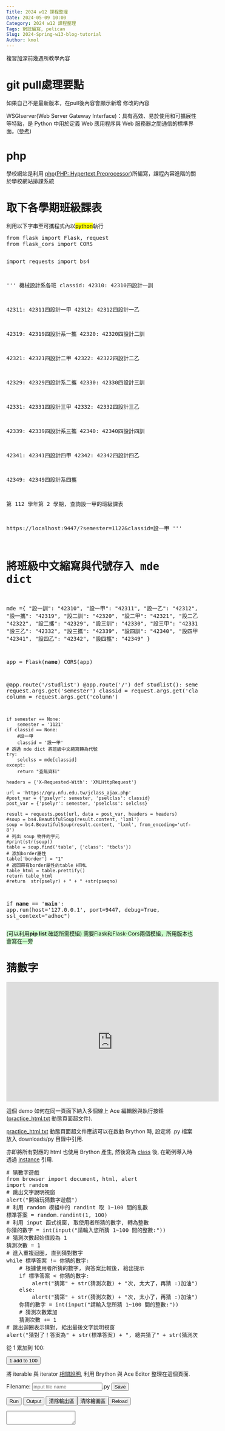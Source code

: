 ```yaml
---
Title: 2024 w12 課程整理
Date: 2024-05-09 10:00
Category: 2024 w12 課程整理
Tags: 網誌編寫, pelican
Slug: 2024-Spring-w13-blog-tutorial
Author: kmol
---
```


複習加深前幾週所教學內容

<!-- PELICAN_END_SUMMARY -->

# git pull處理要點
如果自己不是最新版本，在pull後內容會顯示新增 修改的內容

WSGIserver(Web Server Gateway Interface)：具有高效、易於使用和可擴展性等特點，是 Python 中用於定義 Web 應用程序與 Web 服務器之間通信的標準界面。(<a href="https://pypi.org/project/WSGIserver/">參考</a>)

# php

學校網站是利用 <a href="https://www.php.net/">php</a>(<a href="https://zh.wikipedia.org/zh-tw/PHP">PHP: Hypertext Preprocessor</a>)所編寫，課程內容進階的關於學校網站排課系統

# 取下各學期班級課表

<p><span>利用以下字串至可攜程式內以<span style="background-color: #ffff00;">python</span>執行</span></p>
<pre class="brush:py;auto-links:false;toolbar:false" contenteditable="false">from flask import Flask, request 
from flask_cors import CORS

import requests
import bs4

'''
機械設計系各班 classid:
42310: 42310四設計一訓

42311: 42311四設計一甲
42312: 42312四設計一乙

42319: 42319四設計系一攜
42320: 42320四設計二訓

42321: 42321四設計二甲
42322: 42322四設計二乙

42329: 42329四設計系二攜
42330: 42330四設計三訓

42331: 42331四設計三甲
42332: 42332四設計三乙

42339: 42339四設計系三攜
42340: 42340四設計四訓

42341: 42341四設計四甲
42342: 42342四設計四乙

42349: 42349四設計系四攜

第 112 學年第 2 學期, 查詢設一甲的班級課表

https://localhost:9447/?semester=1122&amp;classid=設一甲
'''
# 將班級中文縮寫與代號存入 mde dict

mde ={
"設一訓": "42310",
"設一甲": "42311",
"設一乙": "42312",
"設一攜": "42319",
"設二訓": "42320",
"設二甲": "42321",
"設二乙": "42322",
"設二攜": "42329",
"設三訓": "42330",
"設三甲": "42331",
"設三乙": "42332",
"設三攜": "42339",
"設四訓": "42340",
"設四甲": "42341",
"設四乙": "42342",
"設四攜": "42349"
}

app = Flask(__name__)
CORS(app)

@app.route('/studlist')
@app.route('/')
def studlist():
    semester = request.args.get('semester')
    classid = request.args.get('classid')
    column = request.args.get('column')

    if semester == None:
        semester = '1121'
    if classid == None:
        #設一甲
        classid = '設一甲'
    # 透過 mde dict 將班級中文縮寫轉為代號
    try:
        selclss = mde[classid]
    except:
        return "查無資料"

    headers = {'X-Requested-With': 'XMLHttpRequest'}

    url = 'https://qry.nfu.edu.tw/jclass_ajax.php'
    #post_var = {'pselyr': semester, 'pselclss': classid}
    post_var = {'pselyr': semester, 'pselclss': selclss}

    result = requests.post(url, data = post_var, headers = headers)
    #soup = bs4.BeautifulSoup(result.content, 'lxml')
    soup = bs4.BeautifulSoup(result.content, 'lxml', from_encoding='utf-8')
    # 列出 soup 物件的字元
    #print(str(soup))
    table = soup.find('table', {'class': 'tbcls'})
    # 添加border屬性
    table['border'] = "1"
    # 返回帶有border屬性的table HTML
    table_html = table.prettify()
    return table_html
    #return  str(pselyr) + " + " +str(pseqno)

if __name__ == '__main__':
    app.run(host='127.0.0.1', port=9447, debug=True, ssl_context="adhoc")</pre>
<p><span style="background-color: #ccffcc;">(可以利用<strong>pip list</strong> 確認所需模組) 需要Flask和Flask-Cors兩個模組，所用版本也會寫在一旁</span></p>



# 猜數字








<p><iframe width="560" height="315" src="https://www.youtube.com/embed/nVAZJh5PzEM?si=PGLHGAWQD0LJ1BXR" title="YouTube video player" frameborder="0" allow="accelerometer; autoplay; clipboard-write; encrypted-media; gyroscope; picture-in-picture; web-share" referrerpolicy="strict-origin-when-cross-origin" allowfullscreen></iframe>
<p>這個 demo 如何在同一頁面下納入多個線上 Ace 編輯器與執行按鈕 (<a href="/downloads/practice_html.txt">practice_html.txt</a> 動態頁面超文件).</p>
<p><a href="/downloads/practice_html.txt">practice_html.txt</a> 動態頁面超文件應該可以在啟動 Brython 時, 設定將 .py 檔案放入 downloads/py 目錄中引用.</p>
<p>亦即將所有對應的 html 也使用 Brython 產生, 然後寫為 <a href="https://docs.python.org/3/tutorial/classes.html">class</a> 後, 在範例導入時透過 <a href="https://docs.python.org/3/tutorial/classes.html#instance-objects">instance</a> 引用.</p>
<pre class="brush:js;auto-links:false;toolbar:false" contenteditable="false"># 猜數字遊戲
from browser import document, html, alert
import random
# 跳出文字說明視窗
alert("開始玩猜數字遊戲")
# 利用 random 模組中的 randint 取 1~100 間的亂數
標準答案 = random.randint(1, 100)
# 利用 input 函式視窗, 取使用者所猜的數字, 轉為整數
你猜的數字 = int(input("請輸入您所猜 1~100 間的整數:"))
# 猜測次數起始值設為 1
猜測次數 = 1
# 進入重複迴圈, 直到猜對數字
while 標準答案 != 你猜的數字:
    # 根據使用者所猜的數字, 與答案比較後, 給出提示
    if 標準答案 &lt; 你猜的數字:
        alert("猜第" + str(猜測次數) + "次, 太大了，再猜 :)加油")
    else:
        alert("猜第" + str(猜測次數) + "次, 太小了，再猜 :)加油")
    你猜的數字 = int(input("請輸入您所猜 1~100 間的整數:"))
    # 猜測次數累加
    猜測次數 += 1
# 跳出迴圈表示猜對, 給出最後文字說明視窗
alert("猜對了！答案為" + str(標準答案) + ", 總共猜了" + str(猜測次數) + "次")</pre>
<p>從 1 累加到 100:</p>
<p><button id="add1to100">1 add to 100</button></p>
<p>將 iterable 與 iterator <a href="https://home.gamer.com.tw/creationDetail.php?sn=4337438">相關說明</a>, 利用 Brython 與 Ace Editor 整理在這個頁面.</p>
<p><!-- 以下的表單與按鈕與前面的 Javascript doSave 函式以及 FileSaver.min.js 互相配合 --></p>
<p><!-- 存擋表單開始 --></p>
<form><label>Filename: <input id="kw_filename" placeholder="input file name" type="text">.py</label> <input onclick="doSave('kw_py_src1', 'kw_filename1');" type="submit" value="Save"></form>
<p><!-- 存擋表單結束 --></p>
<p></p>
<p><!-- 執行與清除按鈕開始 --></p>
<p><button id="kw_run1">Run</button> <button id="kw_show_console1">Output</button> <button id="kw_clear_console1">清除輸出區</button><button id="clear_bd1">清除繪圖區</button><button onclick="window.location.reload()">Reload</button></p>
<p><!-- 執行與清除按鈕結束 --></p>
<p></p>
<p><!-- 程式執行 ouput 區 --></p>
<div style="width: 100%; height: 100%;"><textarea autocomplete="off" id="kw_console1"></textarea></div>
<p><!-- Brython 程式執行的結果, 都以 brython_div1 作為切入位置 --></p>
<div id="brython_div1"></div>
<!-- editor1 結束 --><hr><!-- ########################################## -->
<p>從 1 累加到 100 part2:</p>
<p><button id="add1to100part2">1 add to 100</button><button id="cango_three_gears">cango_three_gears</button><button id="bsnake">BSnake</button><button id="aitetris">AI Tetris</button><button id="threejsblock">Rotating Block</button></p>
<p><!-- 請注意, 這裡使用 Javascript 將 localStorage["kw_py_src2"] 中存在近端瀏覽器的程式碼, 由使用者決定存檔名稱--></p>
<p>
<script type="text/python3">// <![CDATA[
from browser import document as doc
import ace
# 清除畫布
def clear_bd2(ev):
    bd = doc["brython_div2"]
    bd.clear()
Ace3 = ace.Editor(editor_id="kw_editor2", console_id="kw_console2", container_id="kw__container2", storage_id="kw_py_src2" )
# 從 gist 取出程式碼後, 放入 editor 作為 default 程式
def run2():
    # 利用 get 取下 src 變數值
    try:
        url = doc.query["src2"]
    except:
        url = "https://gist.githubusercontent.com/mdecourse/0229a8a017091476a79700b8a190f185/raw/c3a6deaf717f8f2739a4b1392a5ab10936e9693a/from_1_add_to_10_1.py"
    prog = open(url).read()

    # 將程式載入編輯區
    Ace3.editor.setValue(prog)
    Ace3.editor.scrollToRow(0)
    Ace3.editor.gotoLine(0)
    # 直接執行程式
    #ns = {'__name__':'__main__'}
    #exec(prog, ns)
    # 按下 run 按鈕
    Ace3.run()

# 執行程式, 顯示輸出結果與清除輸出結果及對應按鈕綁定
doc['kw_run2'].bind('click', Ace3.run)
doc['kw_show_console2'].bind('click', Ace3.show_console)
doc['kw_clear_console2'].bind('click', Ace3.clear_console)
doc['clear_bd2'].bind('click', clear_bd2)
# 呼叫函式執行
run2()
// ]]></script>
</p>
<p><!-- add 1 to 100 part2 開始 -->
<script type="text/python3">// <![CDATA[
from browser import document as doc
import ace

# 清除畫布
def clear_bd2(ev):
    bd = doc["brython_div2"]
    bd.clear()

# 利用 ace 中的 Editor 建立 Ace2 物件, 其中的輸入變數分別對應到頁面中的編輯區物件
Ace4 = ace.Editor(editor_id="kw_editor2", console_id="kw_console2", container_id="kw__container2", storage_id="kw_py_src2" )

# 透過 Ace4 以類別建立一個通用的 button2, 可以在多個案例中將 gist 程導入編輯區

class button2:
    def __init__(self, url):
        self.url = url

    # 記得加入 event 輸入變數
    def do(self,ev):
        Ace4.editor.setValue(open(self.url).read())
        Ace4.editor.scrollToRow(0)
        Ace4.editor.gotoLine(0)
        Ace4.run()

add1to100_url = "https://gist.githubusercontent.com/mdecourse/0229a8a017091476a79700b8a190f185/raw/c48e37714f055c3a0027cbfef59e442a6ef659b9/from_1_add_to_100_1.py"

# 從 gist 取得程式碼
add_src = open(add1to100_url).read()
def add2(ev):
    Ace4.editor.setValue(add_src)
    Ace4.editor.scrollToRow(0)
    Ace4.editor.gotoLine(0)
    Ace4.run()

# id 為 "add1to100part2" 的按鈕點按時, 執行 add 方法
doc["add1to100part2"].bind('click', add2)
# 以下為運用 button2 class 的通用 gist 程式導入區
################################## cango_three_gears start
cango_three_gears_url = "https://gist.githubusercontent.com/mdecycu/d9082d678096bd58378d6afe2c7fa05d/raw/f7a85d737d6723d5e34c526d5daee990ed92c32b/cango_three_gears_brython_div2.py"
cango_three_gears = button2(cango_three_gears_url)
doc["cango_three_gears"].bind("click", cango_three_gears.do)
################################## cango_three_gears end
################################## bsnake start
bsnake_url = "https://gist.githubusercontent.com/mdecycu/d9082d678096bd58378d6afe2c7fa05d/raw/f7a85d737d6723d5e34c526d5daee990ed92c32b/kmol_snakey.py"
bsnake = button2(bsnake_url)
doc["bsnake"].bind("click", bsnake.do)
################################## bsnake end
################################## aitetris start
aitetris_url = "https://gist.githubusercontent.com/mdecycu/d9082d678096bd58378d6afe2c7fa05d/raw/f7a85d737d6723d5e34c526d5daee990ed92c32b/pygame_to_brython_tetris_ai.py"
aitetris = button2(aitetris_url)
doc["aitetris"].bind("click", aitetris.do)
################################## aitetris end
################################## threejsblock start
threejsblock_url = "https://gist.githubusercontent.com/mdecycu/2c6323eff49b496d1bafd210f3ec9707/raw/df37802f9e8a386b6424f7945af622b1cd0a9ca5/threejs_rotating_block.py"
threejsblock = button2(threejsblock_url)
doc["threejsblock"].bind("click", threejsblock.do)
################################## threejsblock end
// ]]></script>
</p>
<p><!-- add 1 to 100 part2 結束--></p>
<!-- editor2 開始 -->
<p><!-- 用來顯示程式碼的 editor 區域 --></p>
<div id="kw_editor2" style="width: 600px; height: 300px;"></div>
<p><!-- 以下的表單與按鈕與前面的 Javascript doSave 函式以及 FileSaver.min.js 互相配合 --></p>
<p><!-- 存擋表單開始 --></p>
<form><label>Filename: <input id="kw_filename2" placeholder="input file name" type="text">.py</label> <input onclick="doSave('kw_py_src2', 'kw_filename2');" type="submit" value="Save"></form>
<p><!-- 存擋表單結束 --></p>
<p></p>
<p><!-- 執行與清除按鈕開始 --></p>
<p><button id="kw_run2">Run</button> <button id="kw_show_console2">Output</button> <button id="kw_clear_console2">清除輸出區</button><button id="clear_bd2">清除繪圖區</button><button onclick="window.location.reload()">Reload</button></p>
<p><!-- 執行與清除按鈕結束 --></p>
<p></p>
<p><!-- 程式執行 ouput 區 --></p>
<div style="width: 100%; height: 100%;"><textarea autocomplete="off" id="kw_console2"></textarea></div>
<p><!-- Brython 程式執行的結果, 都以 brython_div1 作為切入位置 --></p>
<div id="brython_div2"></div>
<!-- editor2 結束 --><hr>
<p>
<script type="text/javascript" src="https://unpkg.com/three@0.144.0/build/three.js"></script>
</p>